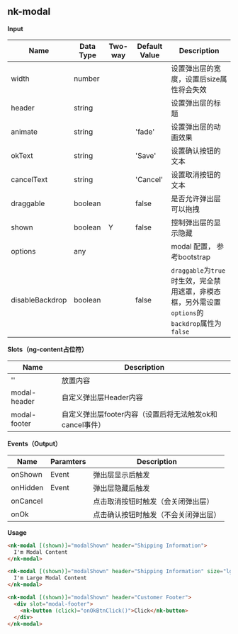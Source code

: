 ## nk-modal

**Input**

| Name | Data Type |  Two-way | Default Value | Description |
| --- | --- | --- | --- | --- |
| width | number | | | 设置弹出层的宽度，设置后size属性将会失效 |
| header | string | | | 设置弹出层的标题 |
| animate | string | | 'fade' | 设置弹出层的动画效果 |
| okText | string | | 'Save' | 设置确认按钮的文本 |
| cancelText | string | | 'Cancel' | 设置取消按钮的文本 |
| draggable | boolean | | false | 是否允许弹出层可以拖拽 |
| shown | boolean | Y | false | 控制弹出层的显示隐藏 |
| options | any |  |  | modal 配置， 参考bootstrap |
| disableBackdrop | boolean | | false | `draggable`为`true`时生效，完全禁用遮罩，非模态框，另外需设置`options`的`backdrop`属性为`false` |
 
**Slots（ng-content占位符）**

| Name | Description |
| --- | --- |
| '' | 放置内容 |
| modal-header | 自定义弹出层Header内容 |
| modal-footer | 自定义弹出层footer内容（设置后将无法触发ok和cancel事件） |

**Events（Output）**

| Name | Paramters | Description |
| --- | --- | --- |
| onShown | Event | 弹出层显示后触发 |
| onHidden | Event | 弹出层隐藏后触发 |
| onCancel |  | 点击取消按钮时触发（会关闭弹出层）|
| onOk | | 点击确认按钮时触发（不会关闭弹出层） |

**Usage**
```html
<nk-modal [(shown)]="modalShown" header="Shipping Information">
  I'm Modal Content
</nk-modal>

<nk-modal [(shown)]="modalShown" header="Shipping Information" size="lg">
  I'm Large Modal Content
</nk-modal>

<nk-modal [(shown)]="modalShown" header="Customer Footer">
  <div slot="modal-footer">
    <nk-button (click)="onOkBtnClick()">Click</nk-button>
  </div>
</nk-modal>
```
